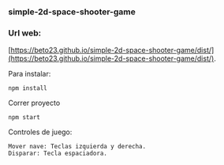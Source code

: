### simple-2d-space-shooter-game

### Url web:
[https://beto23.github.io/simple-2d-space-shooter-game/dist/](https://beto23.github.io/simple-2d-space-shooter-game/dist/).

Para instalar:

```
npm install
```

Correr proyecto

```
npm start
```

Controles de juego:

```
Mover nave: Teclas izquierda y derecha.
Disparar: Tecla espaciadora.
```


